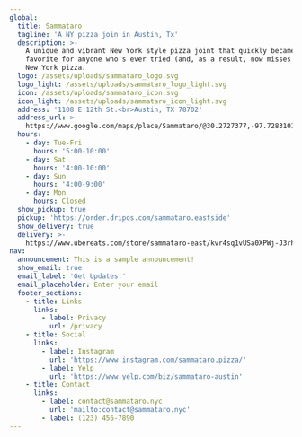 ```yaml
---
global:
  title: Sammataro
  tagline: 'A NY pizza join in Austin, Tx'
  description: >-
    A unique and vibrant New York style pizza joint that quickly became a
    favorite for anyone who's ever tried (and, as a result, now misses dearly)
    New York pizza.
  logo: /assets/uploads/sammataro_logo.svg
  logo_light: /assets/uploads/sammataro_logo_light.svg
  icon: /assets/uploads/sammataro_icon.svg
  icon_light: /assets/uploads/sammataro_icon_light.svg
  address: '1108 E 12th St.<br>Austin, TX 78702'
  address_url: >-
    https://www.google.com/maps/place/Sammataro/@30.2727377,-97.7283101,15z/data=!4m6!3m5!1s0x865b4bfab426e8f5:0x7f21cb8e77491345!8m2!3d30.2727377!4d-97.7283101!16s%2Fg%2F11n00zvlwd?entry=ttu
  hours:
    - day: Tue-Fri
      hours: '5:00-10:00'
    - day: Sat
      hours: '4:00-10:00'
    - day: Sun
      hours: '4:00-9:00'
    - day: Mon
      hours: Closed
  show_pickup: true
  pickup: 'https://order.dripos.com/sammataro.eastside'
  show_delivery: true
  delivery: >-
    https://www.ubereats.com/store/sammataro-east/kvr4sq1vUSa0XPWj-J3rhg?diningMode=DELIVERY
nav:
  announcement: This is a sample announcement!
  show_email: true
  email_label: 'Get Updates:'
  email_placeholder: Enter your email
  footer_sections:
    - title: Links
      links:
        - label: Privacy
          url: /privacy
    - title: Social
      links:
        - label: Instagram
          url: 'https://www.instagram.com/sammataro.pizza/'
        - label: Yelp
          url: 'https://www.yelp.com/biz/sammataro-austin'
    - title: Contact
      links:
        - label: contact@sammataro.nyc
          url: 'mailto:contact@sammataro.nyc'
        - label: (123) 456-7890
---
```








